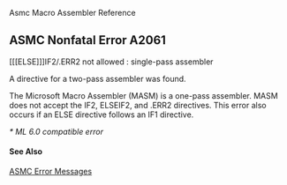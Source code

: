 Asmc Macro Assembler Reference

## ASMC Nonfatal Error A2061

[[[ELSE]]]IF2/.ERR2 not allowed : single-pass assembler

A directive for a two-pass assembler was found.

The Microsoft Macro Assembler (MASM) is a one-pass assembler. MASM does not accept the IF2, ELSEIF2, and .ERR2 directives. This error also occurs if an ELSE directive follows an IF1 directive.

_* ML 6.0 compatible error_

#### See Also

[ASMC Error Messages](readme.md)